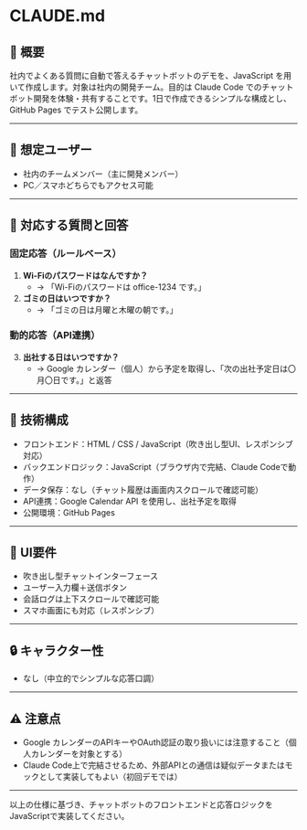 # CLAUDE.md

## 📝 概要
社内でよくある質問に自動で答えるチャットボットのデモを、JavaScript を用いて作成します。対象は社内の開発チーム。目的は Claude Code でのチャットボット開発を体験・共有することです。1日で作成できるシンプルな構成とし、GitHub Pages でテスト公開します。

---

## 🎯 想定ユーザー
- 社内のチームメンバー（主に開発メンバー）
- PC／スマホどちらでもアクセス可能

---

## 💬 対応する質問と回答
### 固定応答（ルールベース）
1. **Wi-Fiのパスワードはなんですか？**
    - → 「Wi-Fiのパスワードは office-1234 です。」
2. **ゴミの日はいつですか？**
    - → 「ゴミの日は月曜と木曜の朝です。」

### 動的応答（API連携）
3. **出社する日はいつですか？**
    - → Google カレンダー（個人）から予定を取得し、「次の出社予定日は〇月〇日です。」と返答

---

## 🧱 技術構成
- フロントエンド：HTML / CSS / JavaScript（吹き出し型UI、レスポンシブ対応）
- バックエンドロジック：JavaScript（ブラウザ内で完結、Claude Codeで動作）
- データ保存：なし（チャット履歴は画面内スクロールで確認可能）
- API連携：Google Calendar API を使用し、出社予定を取得
- 公開環境：GitHub Pages

---

## 🎨 UI要件
- 吹き出し型チャットインターフェース
- ユーザー入力欄＋送信ボタン
- 会話ログは上下スクロールで確認可能
- スマホ画面にも対応（レスポンシブ）

---

## 🔒 キャラクター性
- なし（中立的でシンプルな応答口調）

---

## ⚠ 注意点
- Google カレンダーのAPIキーやOAuth認証の取り扱いには注意すること（個人カレンダーを対象とする）
- Claude Code上で完結させるため、外部APIとの通信は疑似データまたはモックとして実装してもよい（初回デモでは）

---

以上の仕様に基づき、チャットボットのフロントエンドと応答ロジックをJavaScriptで実装してください。

